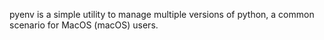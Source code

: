 pyenv is a simple utility to manage multiple versions of python, a common scenario for MacOS (macOS) users.

